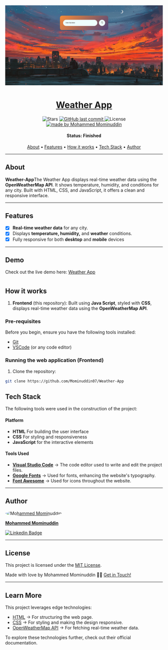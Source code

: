 <h1 align="center">
    <img alt="Weather App" title="#About" src="./images/weatherapps.png" />
</h1>
<h1 align="center">
  <a href="https://weather573.netlify.app/"> Weather App</a>
</h1>

<p align="center">

  <img alt="Stars" src="https://img.shields.io/github/stars/Mominuddin07/Weather-App?style=social">

  <a href="https://github.com/Mominuddin07/Weather-App">
    <img alt="GitHub last commit" src="https://img.shields.io/github/last-commit/Mominuddin07/Weather-App">
  </a>

  <img alt="License" src="https://img.shields.io/badge/license-MIT-brightgreen">

  <a href="https://github.com/Mominuddin07/">
    <img alt="made by Mohammed Mominuddin" src="https://img.shields.io/badge/made%20by-Mohammed%20Mominuddin-ff69b4">
  </a>
</p>


<h4 align="center"> 
	 Status: Finished
</h4>

<p align="center">
 <a href="#about">About</a> •
 <a href="#features">Features</a> •
 <a href="#how-it-works">How it works</a> • 
 <a href="#tech-stack">Tech Stack</a> •  
 <a href="#author">Author</a> 
</p>

---

## About

**Weather-App**The Weather App displays real-time weather data using the **OpenWeatherMap API**. It shows temperature, humidity, and conditions for any city. Built with HTML, CSS, and JavaScript, it offers a clean and responsive interface.

---

## Features

- [x] **Real-time weather data** for any city.
- [x] Displays **temperature, humidity,** and **weather** conditions.
- [x] Fully responsive for both **desktop** and **mobile** devices

---

## Demo
Check out the live demo here: [Weather App](https://weather573.netlify.app/)
<h1 align="center">

## How it works

1. **Frontend** (this repository): Built using **Java Script**, styled with **CSS**, displays real-time weather data using the **OpenWeatherMap API**.

### Pre-requisites

Before you begin, ensure you have the following tools installed:
- [Git](https://git-scm.com)
- [VSCode](https://code.visualstudio.com/) (or any code editor)

### Running the web application (Frontend)

1. Clone the repository:
```bash
git clone https://github.com/Mominuddin07/Weather-App

```

## Tech Stack

The following tools were used in the construction of the project:

#### **Platform**
- **HTML** For building the user interface
- **CSS** For styling and responsiveness
- **JavaScript** for the interactive elements


#### **Tools Used**
- **[Visual Studio Code](https://code.visualstudio.com/)** → The code editor used to write and edit the project files.
- **[Google Fonts](https://fonts.google.com/)** → Used for fonts, enhancing the website's typography.
- **[Font Awesome](https://fontawesome.com/)** → Used for icons throughout the website.

---

## Author

<a href="https://www.linkedin.com/in/mohammed-mominuddin-350180259/">
 <img style="border-radius: 50%;" src="https://media-exp1.licdn.com/dms/image/C4E03AQFY3bB4gWUEVw/profile-displayphoto-shrink_200_200/0/1638286563108?e=1651708800&v=beta&t=WQhkU4GF5vPmHiAb788WkvXJaXnyKhYz5oarqqcfGBA" width="70px;" alt="Mohammed Mominuddin"/>
 <br />
 <p><b>Mohammed Mominuddin</b></p></a>
 
[![Linkedin Badge](https://img.shields.io/badge/-Mohammed%20Mominuddin-blue?style=flat-square&logo=Linkedin&logoColor=white&link=https://www.linkedin.com/in/mohammed-mominuddin-350180259/)](https://www.linkedin.com/in/mohammed-mominuddin-350180259/)

---

## License

This project is licensed under the [MIT License](./LICENSE).

Made with love by Mohammed Mominuddin 👋🏽 [Get in Touch!](https://www.linkedin.com/in/mohammed-mominuddin-350180259/)

---

## Learn More

This project leverages edge technologies:
- [HTML](https://developer.mozilla.org/en-US/docs/Web/HTML) → For structuring the web page.  
- [CSS](https://developer.mozilla.org/en-US/docs/Web/CSS) → For styling and making the design responsive.  
- [OpenWeatherMap API](https://openweathermap.org/) → For fetching real-time weather data.  


To explore these technologies further, check out their official documentation.
